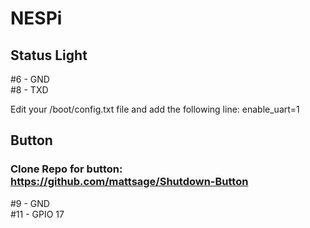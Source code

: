# NESPi



## Status Light  
#6 - GND  
#8 - TXD

Edit your /boot/config.txt file and add the following line:
enable_uart=1

## Button  
### Clone Repo for button: https://github.com/mattsage/Shutdown-Button  
#9 - GND  
#11 - GPIO 17  
